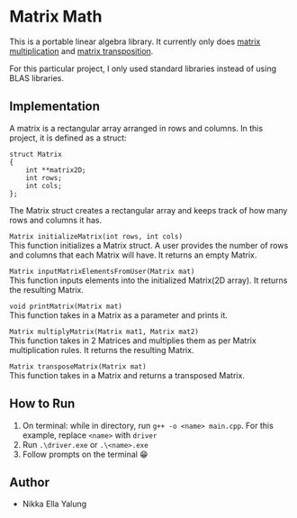 # Matrix Math
This is a portable linear algebra library. It currently only does [matrix multiplication](https://www.mathsisfun.com/algebra/matrix-multiplying.html) and [matrix transposition](https://mathinsight.org/matrix_transpose).  

For this particular project, I only used standard libraries instead of using BLAS libraries.

## Implementation
A matrix is a rectangular array arranged in rows and columns. In this project, it is defined as a struct:
```
struct Matrix
{
    int **matrix2D;
    int rows;
    int cols;
};
```
The Matrix struct creates a rectangular array and keeps track of how many rows and columns it has.

``Matrix initializeMatrix(int rows, int cols)``  
This function initializes a Matrix struct. A user provides the number of rows and columns that each Matrix will have. It returns an empty Matrix.

``Matrix inputMatrixElementsFromUser(Matrix mat)``  
This function inputs elements into the initialized Matrix(2D array). It returns the resulting Matrix.

``void printMatrix(Matrix mat)``  
This function takes in a Matrix as a parameter and prints it.

``Matrix multiplyMatrix(Matrix mat1, Matrix mat2)``  
This function takes in 2 Matrices and multiplies them as per Matrix multiplication rules. It returns the resulting Matrix.

``Matrix transposeMatrix(Matrix mat)``  
This function takes in a Matrix and returns a transposed Matrix.

## How to Run
1. On terminal: while in directory, run `g++ -o <name> main.cpp`.  For this example, replace `<name>` with `driver`
3. Run `.\driver.exe` or `.\<name>.exe`
4. Follow prompts on the terminal 😁

## Author
* Nikka Ella Yalung
